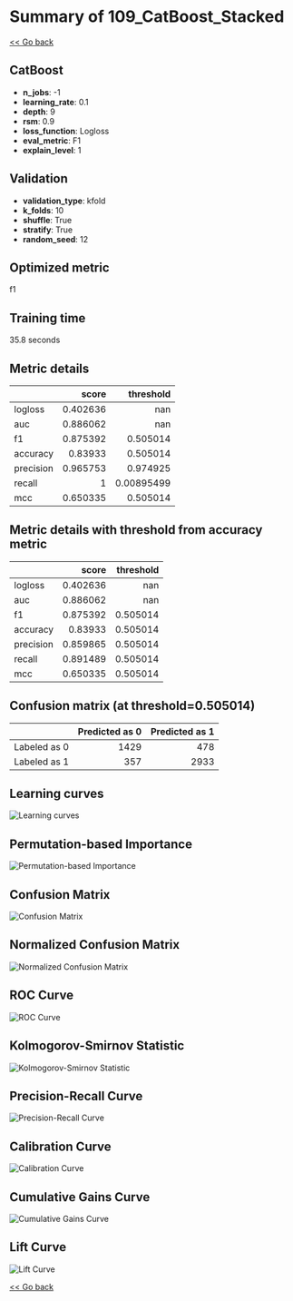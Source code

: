 # Summary of 109_CatBoost_Stacked

[<< Go back](../README.md)


## CatBoost
- **n_jobs**: -1
- **learning_rate**: 0.1
- **depth**: 9
- **rsm**: 0.9
- **loss_function**: Logloss
- **eval_metric**: F1
- **explain_level**: 1

## Validation
 - **validation_type**: kfold
 - **k_folds**: 10
 - **shuffle**: True
 - **stratify**: True
 - **random_seed**: 12

## Optimized metric
f1

## Training time

35.8 seconds

## Metric details
|           |    score |    threshold |
|:----------|---------:|-------------:|
| logloss   | 0.402636 | nan          |
| auc       | 0.886062 | nan          |
| f1        | 0.875392 |   0.505014   |
| accuracy  | 0.83933  |   0.505014   |
| precision | 0.965753 |   0.974925   |
| recall    | 1        |   0.00895499 |
| mcc       | 0.650335 |   0.505014   |


## Metric details with threshold from accuracy metric
|           |    score |   threshold |
|:----------|---------:|------------:|
| logloss   | 0.402636 |  nan        |
| auc       | 0.886062 |  nan        |
| f1        | 0.875392 |    0.505014 |
| accuracy  | 0.83933  |    0.505014 |
| precision | 0.859865 |    0.505014 |
| recall    | 0.891489 |    0.505014 |
| mcc       | 0.650335 |    0.505014 |


## Confusion matrix (at threshold=0.505014)
|              |   Predicted as 0 |   Predicted as 1 |
|:-------------|-----------------:|-----------------:|
| Labeled as 0 |             1429 |              478 |
| Labeled as 1 |              357 |             2933 |

## Learning curves
![Learning curves](learning_curves.png)

## Permutation-based Importance
![Permutation-based Importance](permutation_importance.png)
## Confusion Matrix

![Confusion Matrix](confusion_matrix.png)


## Normalized Confusion Matrix

![Normalized Confusion Matrix](confusion_matrix_normalized.png)


## ROC Curve

![ROC Curve](roc_curve.png)


## Kolmogorov-Smirnov Statistic

![Kolmogorov-Smirnov Statistic](ks_statistic.png)


## Precision-Recall Curve

![Precision-Recall Curve](precision_recall_curve.png)


## Calibration Curve

![Calibration Curve](calibration_curve_curve.png)


## Cumulative Gains Curve

![Cumulative Gains Curve](cumulative_gains_curve.png)


## Lift Curve

![Lift Curve](lift_curve.png)



[<< Go back](../README.md)
